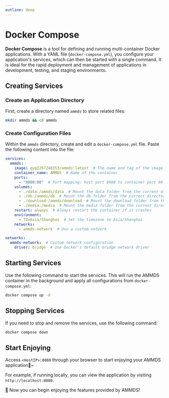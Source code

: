```yaml
---
outline: deep
---
```


# Docker Compose

**Docker Compose** is a tool for defining and running multi-container Docker applications. With a YAML file (`docker-compose.yml`), you configure your application's services, which can then be started with a single command. It is ideal for the rapid deployment and management of applications in development, testing, and staging environments.

## Creating Services

### Create an Application Directory

First, create a directory named `ammds` to store related files:

```bash
mkdir ammds && cd ammds
```

### Create Configuration Files

Within the `ammds` directory, create and edit a `docker-compose.yml` file. Paste the following content into the file:

```yaml
services:
  ammds:
    image: qyg2297248353/ammds:latest  # The name and tag of the image used
    container_name: AMMDS  # Name of the container
    ports:
      - "8080:80"  # Port mapping: host port 8080 to container port 80
    volumes:
      - ./data:/ammds/data  # Mount the data folder from the current directory to /ammds/data path inside the container
      - ./db:/ammds/db  # Mount the db folder from the current directory to /ammds/db path inside the container
      - ./download:/ammds/download  # Mount the download folder from the current directory to /ammds/download path inside the container
      - ./media:/media  # Mount the media folder from the current directory to /media path inside the container
    restart: always  # Always restart the container if it crashes
    environment:
      - TZ=Asia/Shanghai  # Set the timezone to Asia/Shanghai
    networks:
      - ammds-network  # Use a custom network

networks:
  ammds-network:  # Custom network configuration
    driver: bridge  # Use Docker's default bridge network driver
```

## Starting Services

Use the following command to start the services. This will run the AMMDS container in the background and apply all configurations from `docker-compose.yml`:

```bash
docker compose up -d
```

## Stopping Services

If you need to stop and remove the services, use the following command:

```bash
docker compose down
```

## Start Enjoying

Access `<HostIP>:8080` through your browser to start enjoying your AMMDS application🥳~

For example, if running locally, you can view the application by visiting `http://localhost:8080`.

🎉 Now you can begin enjoying the features provided by AMMDS!


<!--@include: ../snippets/copyright.md-->